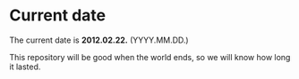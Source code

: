 # Current date

The current date is **2012.02.22.** (YYYY.MM.DD.)

This repository will be good when the world ends, so we will know how long it lasted.